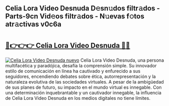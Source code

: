 ## Celia Lora Video Desnuda D𝚎sn𝚞dos filtr𝚊dos - Parts-9cn Vid𝚎os filtr𝚊dos - N𝚞evas f𝚘tos atr𝚊ctivas v0c6a

# <h2><a href="http://mbanwle.tromn.icu/?c=Celia+Lora+Video+Desnuda">🔗👉👉👉 Celia Lora Video Desnuda 🔗🔗</a></h2>

[![Celia Lora Video Desnuda nuevo](https://i.imgur.com/pEAQMta.gif)](http://mbanwle.tromn.icu/?c=Celia+Lora+Video+Desnuda)
Celia Lora Video Desnuda, una persona multifacética y paradójica, desafía la comprensión simple. Su innovador estilo de comunicación en línea ha cautivado y enfurecido a sus seguidores, encendiendo debates sobre ética, autorrepresentación y la naturaleza evolutiva de las sociedades virtuales. A pesar de la ambigüedad de sus planes de futuro, su impacto en el mundo virtual es innegable. Con una determinación inquebrantable y un cautivador innegable, la influencia de Celia Lora Video Desnuda en los medios digitales no tiene límites.
